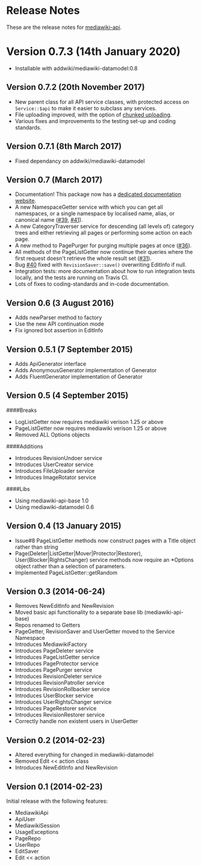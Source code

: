 Release Notes
=============

These are the release notes for [mediawiki-api](http://addwiki.readthedocs.io/projects/mediawiki-api/).

# Version 0.7.3 (14th January 2020)

* Installable with addwiki/mediawiki-datamodel:0.8

## Version 0.7.2 (20th November 2017)

* New parent class for all API service classes,
  with protected access on `Service::$api` to make it easier to subclass any services.
* File uploading improved, with the option of [chunked uploading](https://www.mediawiki.org/wiki/API:Upload#Chunked_uploading).
* Various fixes and improvements to the testing set-up and coding standards.

## Version 0.7.1 (8th March 2017)

* Fixed dependancy on addwiki/mediawiki-datamodel

## Version 0.7 (March 2017)

* Documentation! This package now has a
  [dedicated documentation website](https://addwiki.readthedocs.io/projects/mediawiki-api/).
* A new NamespaceGetter service with which you can get all namespaces,
  or a single namespace by localised name, alias, or canonical name
  ([#39](https://github.com/addwiki/mediawiki-api/pull/39), [#41](https://github.com/addwiki/mediawiki-api/pull/41)).
* A new CategoryTraverser service for descending (all levels of) category trees
  and either retrieving all pages or performing some action on each page.
* A new method to PagePurger for purging multiple pages at once ([#36](https://github.com/addwiki/mediawiki-api/pull/36)). 
* All methods of the PageListGetter now continue their queries where the first request doesn't retrieve the whole result set
  ([#31](https://github.com/addwiki/mediawiki-api/pull/31)).
* Bug [#40](https://github.com/addwiki/mediawiki-api/pull/40) fixed with `RevisionSaver::save()` overwriting EditInfo if null.
* Integration tests: more documentation about how to run integration tests locally,
  and the tests are running on Travis CI.
* Lots of fixes to coding-standards and in-code documentation.

## Version 0.6 (3 August 2016)

* Adds newParser method to factory
* Use the new API continuation mode
* Fix ignored bot assertion in EditInfo

## Version 0.5.1 (7 September 2015)

* Adds ApiGenerator interface
* Adds AnonymousGenerator implementation of Generator
* Adds FluentGenerator implementation of Generator

## Version 0.5 (4 September 2015)

####Breaks

* LogListGetter now requires mediawiki verison 1.25 or above
* PageListGetter now requires mediawiki verison 1.25 or above
* Removed ALL Options objects

####Additions

* Introduces RevisionUndoer service
* Introduces UserCreator service
* Introduces FileUploader service
* Introduces ImageRotator service

####Libs

* Using mediawiki-api-base 1.0
* Using mediawiki-datamodel 0.6

## Version 0.4 (13 January 2015)

* Issue#8 PageListGetter methods now construct pages with a Title object rather than string
* Page(Deleter|ListGetter|Mover|Protector|Restorer), User(Blocker|RightsChanger) service methods now require an *Options object rather than a selection of parameters.
* Implemented PageListGetter::getRandom

## Version 0.3 (2014-06-24)

* Removes NewEditInfo and NewRevision
* Moved basic api functionality to a separate base lib (mediawiki-api-base)
* Repos renamed to Getters
* PageGetter, RevisionSaver and UserGetter moved to the Service Namespace
* Introduces MediawikiFactory
* Introduces PageDeleter service
* Introduces PageListGetter service
* Introduces PageProtector service
* Introduces PagePurger service
* Introduces RevisionDeleter service
* Introduces RevisionPatroller service
* Introduces RevisionRollbacker service
* Introduces UserBlocker service
* Introduces UserRightsChanger service
* Introduces PageRestorer service
* Introduces RevisionRestorer service
* Correctly handle non existent users in UserGetter


## Version 0.2 (2014-02-23)

* Altered everything for changed in mediawiki-datamodel
* Removed Edit << action class
* Introduces NewEditInfo and NewRevision


## Version 0.1 (2014-02-23)

Initial release with the following features:

* MediawikiApi
* ApiUser
* MediawikiSession
* UsageExceptions
* PageRepo
* UserRepo
* EditSaver
* Edit << action
